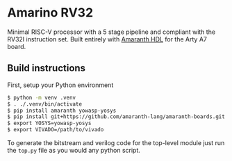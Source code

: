 # Amarino RV32
Minimal RISC-V processor with a 5 stage pipeline and compliant with the RV32I instruction set. Built entirely with [Amaranth HDL](https://github.com/amaranth-lang/amaranth) for the Arty A7 board.

## Build instructions
First, setup your Python environment

```bash
$ python -m venv .venv
$ . ./.venv/bin/activate
$ pip install amaranth yowasp-yosys
$ pip install git+https://github.com/amaranth-lang/amaranth-boards.git
$ export YOSYS=yowasp-yosys
$ export VIVADO=/path/to/vivado
```

To generate the bitstream and verilog code for the top-level module just run the `top.py` file as you would any python script.
